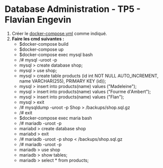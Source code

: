 #	Database Administration - TP5 - Flavian Engevin

 1. Créer le [docker-compose.yml](https://github.com/FlavianEng/Admin-BDD/blob/master/Database-admin/Tp5/DOCKER-COMPOSE.YML) comme indiqué.
 2. **Faire les cmd suivantes :**
	 - $docker-compose build
	 - $docker-compose up
	 - $docker-compose exec mysql bash
	 - /# mysql -uroot -p
	 - mysql > create database shop;
	 - mysql > use shop;
	 - mysql > create table products (id int NOT NULL AUTO_INCREMENT, name VARCHAR(255), PRIMARY KEY (id));
	 - mysql > insert into products(name) values ("Madeleine");
	 - mysql > insert into products(name) values ("Fourme d'Ambert");
	 - mysql > insert into products(name) values ("Flan");
	 - mysql > exit
	 - /# mysqldump -uroot -p Shop > /backups/shop.sql.gz
	 - /# exit
	 - $docker-compose exec maria bash
	 - /# mariadb -uroot -p
	 - mariabd > create database shop
	 - mariabd > exit
	 - /# mariadb -uroot -p shop < /backups/shop.sql.gz
	 - /# mariadb -uroot -p
	 - mariadb > use shop
	 - mariadb > show tables;
	 - mariadb > select * from products;
